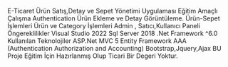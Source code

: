 E-Ticaret Ürün Satış,Detay ve Sepet Yönetimi Uygulaması
Eğitim Amaçlı Çalışma
Authentication 
Ürün Ekleme ve Detay Görüntüleme.
Ürün-Sepet İşlemleri
Ürün ve Category  İşlemleri
Admin , Satıcı,Kullanıcı Paneli
Öngereklilikler
Visual Studio 2022
Sql Server 2018 
.Net Framework ^6.0
Kullanılan Teknolojiler
ASP.Net MVC 5
Entity Framework 
AAA (Authentication Authorization and Accounting)
Bootstrap,Jquery,Ajax
BU Proje Eğitim İçin Hazırlanmış Olup Ticari Bir Degeri Yoktur.
